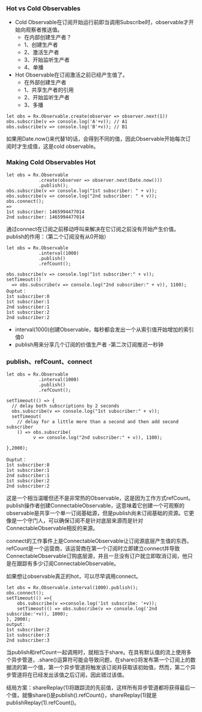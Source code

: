 ### Hot vs Cold Observables
- Cold Observable在订阅开始运行前即当调用Subscribe时，observable才开始向观察者推送值。
    - 在内部创建生产者？
    - 1、创建生产者
    - 2、激活生产者
    - 3、开始监听生产者
    - 4、单播
- Hot Observable在订阅激活之前已经产生值了。
    - 在外部创建生产者
    - 1、共享生产者的引用
    - 2、开始监听生产者
    - 3、多播
```
let obs = Rx.Observable.create(observer => observer.next(1))
obs.subscribe(v => console.log('A'+v)); // A1
obs.subscribe(v => console.log('B'+v)); // B1
```
如果用Date.now()来代替1的话，会得到不同的值，因此Observable开始每次订阅时才生成值，这是cold observable。

### Making Cold Observables Hot
```
let obs = Rx.Observable
            .create(observer => observer.next(Date.now()))
            .publish();
obs.subscribe(v => console.log("1st subscriber: " + v));
obs.subscribe(v => console.log("2nd subscriber: " + v));
obs.connect();
=>
1st subscriber: 1465994477014
2nd subscriber: 1465994477014
```
通过connect在订阅之前移动呼叫来解决在它订阅之前没有开始产生价值。
publish的作用：（第二个订阅没有从0开始）
```
let obs = Rx.Observable
            .interval(1000)
            .publish()
            .refCount();

obs.subscribe(v => console.log("1st subscriber:" + v));
setTimeout(()
  => obs.subscribe(v => console.log("2nd subscriber:" + v)), 1100);
Ouptut：
1st subscriber:0
1st subscriber:1
2nd subscriber:1
1st subscriber:2
2nd subscriber:2
```
- interval(1000)创建Observable，每秒都会发出一个从索引值开始增加的索引值0
- publish用来分享几个订阅的价值生产者
-第二次订阅推迟一秒钟

### publish、refCount、connect
```
let obs = Rx.Observable
            .interval(1000)
            .publish()
            .refCount();

setTimeout(() => {
  // delay both subscriptions by 2 seconds
  obs.subscribe(v => console.log("1st subscriber:" + v));
  setTimeout(
    // delay for a little more than a second and then add second subscriber
    () => obs.subscribe(
          v => console.log("2nd subscriber:" + v)), 1100);

},2000);

Ouptut：
1st subscriber:0
1st subscriber:1
2nd subscriber:1
1st subscriber:2
2nd subscriber:2
```
这是一个相当温暖但还不是非常热的Observable，这是因为工作方式refCount。publish操作者创建ConnectableObservable，这意味着它创建一个可观察的observable是共享一个单一订阅基础源，但是publish尚未订阅基础的资源。它更像是一个守门人，可以确保订阅不是针对底层来源而是针对ConnectableObservable相反的来源。

connect的工作事件上是ConnectableObservable让订阅源底层产生值的东西，refCount是一个运营商，该运营商在第一个订阅时立即建立connect并导致ConnectableObservable订购底层源，并且一旦没有订户就立即取消订阅，他只是在跟踪有多少订阅ConnectableObservable。

如果想让observable真正的hot，可以尽早调用connect。
```
let obs = Rx.Observable.interval(1000).publish();
obs.connect();
setTimeout(() =>{
    obs.subscribe(v =>console.log('1st subscribe: '+v));
    setTimeout(() => obs.subscribe(v => console.log('2nd subscribe:'+v)), 1000);
}, 2000);
output: 
1st subscriber:2
1st subscriber:3
2nd subscriber:3
```
当publish和refCount一起调用时，就相当于share。在具有默认值的流上使用多个异步管道，.share()运算符可能会导致问题，在share()将发布第一个订阅上的数据流的第一个值，第一个异步管道将触发该订阅并获取该初始值，然而，第二个异步管道将在已经发出该值之后订阅，因此错过该值。

结局方案：shareReplay(1)将跟踪流的先前值，这样所有异步管道都将获得最后一个值，就像share()是publish().refCount()，shareReplay(1)就是publishReplay(1).refCount()。